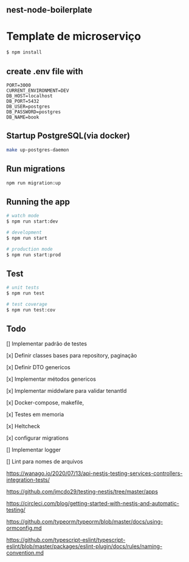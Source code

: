 ## nest-node-boilerplate

# Template de microserviço

```bash
$ npm install
```

## create .env file with

```
PORT=3000
CURRENT_ENVIRONMENT=DEV
DB_HOST=localhost
DB_PORT=5432
DB_USER=postgres
DB_PASSWORD=postgres
DB_NAME=book
```

## Startup PostgreSQL(via docker)

```bash
make up-postgres-daemon
```

## Run migrations

```bash
npm run migration:up
```

## Running the app

```bash
# watch mode
$ npm run start:dev

# development
$ npm run start

# production mode
$ npm run start:prod
```

## Test

```bash
# unit tests
$ npm run test

# test coverage
$ npm run test:cov
```

## Todo

[] Implementar padrão de testes

[x] Definir classes bases para repository, paginação

[x] Definir DTO genericos

[x] Implementar métodos genericos

[x] Implementar middwlare para validar tenantId

[x] Docker-compose, makefile,

[x] Testes em memoria

[x] Heltcheck

[x] configurar migrations

[] Implementar logger

[] Lint para nomes de arquivos

https://wanago.io/2020/07/13/api-nestjs-testing-services-controllers-integration-tests/

https://github.com/jmcdo29/testing-nestjs/tree/master/apps

https://circleci.com/blog/getting-started-with-nestjs-and-automatic-testing/

https://github.com/typeorm/typeorm/blob/master/docs/using-ormconfig.md

https://github.com/typescript-eslint/typescript-eslint/blob/master/packages/eslint-plugin/docs/rules/naming-convention.md
